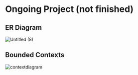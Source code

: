 # Ongoing Project (not finished)

## ER Diagram
![Untitled (8)](https://github.com/user-attachments/assets/7f3c75f2-453d-45ad-b635-d6beb15df125)


## Bounded Contexts
![contextdiagram](https://github.com/user-attachments/assets/cb6096a5-2f28-46b5-8212-cbb37d05e19f)

